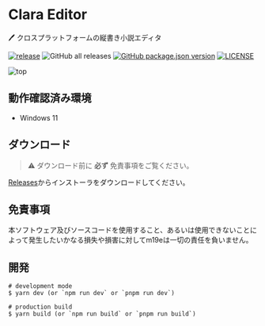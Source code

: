 # Clara Editor

🖊️ クロスプラットフォームの縦書き小説エディタ

[![release](https://github.com/m19e/clara-editor/actions/workflows/release.yml/badge.svg)](https://github.com/m19e/clara-editor/actions/workflows/release.yml)
![GitHub all releases](https://img.shields.io/github/downloads/m19e/clara-editor/total)
[![GitHub package.json version](https://img.shields.io/github/package-json/v/m19e/clara-editor)](https://github.com/m19e/clara-editor/releases/latest)
[![LICENSE](https://img.shields.io/badge/license-MIT-brightgreen)](LICENSE)

![top](https://github.com/m19e/clara-editor/assets/49052459/37499fce-2c47-4db2-8fb4-bb02ec212bf3)

## 動作確認済み環境

- Windows 11

## ダウンロード

> ⚠️ ダウンロード前に **必ず** 免責事項をご覧ください。

[Releases](https://github.com/m19e/clara-editor/releases/latest)からインストーラをダウンロードしてください。

## 免責事項

本ソフトウェア及びソースコードを使用すること、あるいは使用できないことによって発生したいかなる損失や損害に対してm19eは一切の責任を負いません。

## 開発

```
# development mode
$ yarn dev (or `npm run dev` or `pnpm run dev`)

# production build
$ yarn build (or `npm run build` or `pnpm run build`)
```
